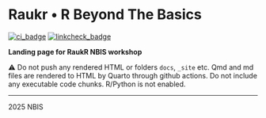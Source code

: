 # Raukr • R Beyond The Basics  
[![ci_badge](https://github.com/NBISweden/raukr/workflows/deploy/badge.svg)](https://github.com/NBISweden/raukr/actions?workflow=deploy)  [![linkcheck_badge](https://github.com/NBISweden/raukr/workflows/linkcheck/badge.svg)](https://github.com/NBISweden/raukr/actions?workflow=linkcheck)  

**Landing page for RaukR NBIS workshop**

:warning: Do not push any rendered HTML or folders `docs`, `_site` etc. Qmd and md files are rendered to HTML by Quarto through github actions. Do not include any executable code chunks. R/Python is not enabled.

---

2025 NBIS
